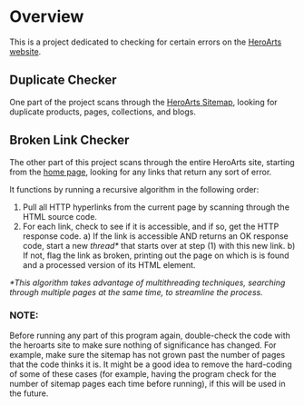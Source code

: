 # Overview

This is a project dedicated to checking for certain errors on the [HeroArts website](https://heroarts.com).


## Duplicate Checker

One part of the project scans through the [HeroArts Sitemap](https://heroarts.com/tools/sitemap), looking for duplicate products, pages, collections, and blogs.


## Broken Link Checker

The other part of this project scans through the entire HeroArts site, starting from the [home page](https://heroarts.com), looking for any links that return any sort of error.

It functions by running a recursive algorithm in the following order:
  1) Pull all HTTP hyperlinks from the current page by scanning through the HTML source code.
  2) For each link, check to see if it is accessible, and if so, get the HTTP response code.
      a) If the link is accessible AND returns an OK response code, start a new *thread\** that starts over at step (1) with this new link.
      b) If not, flag the link as broken, printing out the page on which is is found and a processed version of its HTML element.
     
*\*This algorithm takes advantage of multithreading techniques, searching through multiple pages at the same time, to streamline the process.*


### NOTE:

Before running any part of this program again, double-check the code with the heroarts site to make sure nothing of significance has changed. For example, make sure the sitemap has not grown past the number of pages that the code thinks it is. It might be a good idea to remove the hard-coding of some of these cases (for example, having the program check for the number of sitemap pages each time before running), if this will be used in the future.
